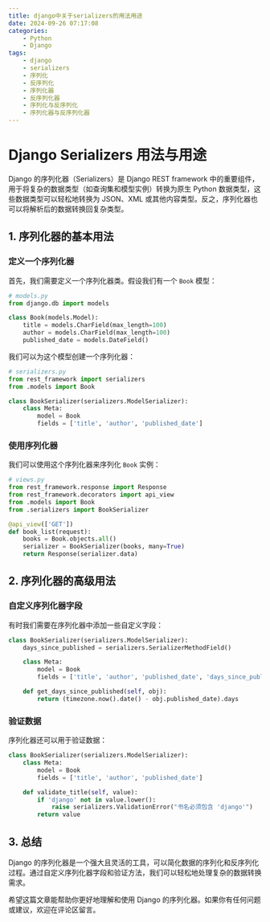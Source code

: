 ```yaml
---
title: django中关于serializers的用法用途
date: 2024-09-26 07:17:08
categories:
    - Python
    - Django
tags:
    - django
    - serializers
    - 序列化
    - 反序列化
    - 序列化器
    - 反序列化器
    - 序列化与反序列化
    - 序列化器与反序列化器
---
```



# Django Serializers 用法与用途

Django 的序列化器（Serializers）是 Django REST framework 中的重要组件，用于将复杂的数据类型（如查询集和模型实例）转换为原生 Python 数据类型，这些数据类型可以轻松地转换为 JSON、XML 或其他内容类型。反之，序列化器也可以将解析后的数据转换回复杂类型。

## 1. 序列化器的基本用法

### 定义一个序列化器

首先，我们需要定义一个序列化器类。假设我们有一个 `Book` 模型：

```python
# models.py
from django.db import models

class Book(models.Model):
    title = models.CharField(max_length=100)
    author = models.CharField(max_length=100)
    published_date = models.DateField()
```

我们可以为这个模型创建一个序列化器：

```python
# serializers.py
from rest_framework import serializers
from .models import Book

class BookSerializer(serializers.ModelSerializer):
    class Meta:
        model = Book
        fields = ['title', 'author', 'published_date']
```

### 使用序列化器

我们可以使用这个序列化器来序列化 `Book` 实例：

```python
# views.py
from rest_framework.response import Response
from rest_framework.decorators import api_view
from .models import Book
from .serializers import BookSerializer

@api_view(['GET'])
def book_list(request):
    books = Book.objects.all()
    serializer = BookSerializer(books, many=True)
    return Response(serializer.data)
```

## 2. 序列化器的高级用法

### 自定义序列化器字段

有时我们需要在序列化器中添加一些自定义字段：

```python
class BookSerializer(serializers.ModelSerializer):
    days_since_published = serializers.SerializerMethodField()

    class Meta:
        model = Book
        fields = ['title', 'author', 'published_date', 'days_since_published']

    def get_days_since_published(self, obj):
        return (timezone.now().date() - obj.published_date).days
```

### 验证数据

序列化器还可以用于验证数据：

```python
class BookSerializer(serializers.ModelSerializer):
    class Meta:
        model = Book
        fields = ['title', 'author', 'published_date']

    def validate_title(self, value):
        if 'django' not in value.lower():
            raise serializers.ValidationError("书名必须包含 'django'")
        return value
```

## 3. 总结

Django 的序列化器是一个强大且灵活的工具，可以简化数据的序列化和反序列化过程。通过自定义序列化器字段和验证方法，我们可以轻松地处理复杂的数据转换需求。

希望这篇文章能帮助你更好地理解和使用 Django 的序列化器。如果你有任何问题或建议，欢迎在评论区留言。